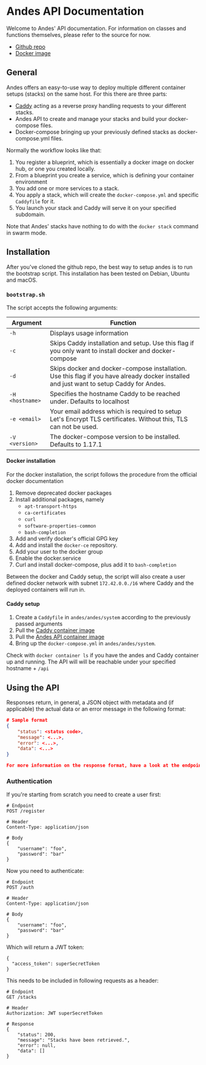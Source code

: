 # Andes API Documentation

Welcome to Andes' API documentation. For information on classes and functions themselves, please refer to the source for now.

* [Github repo](https://github.com/obitech/andes)
* [Docker image](https://hub.docker.com/r/obitech/andes/)

## General

Andes offers an easy-to-use way to deploy multiple different container setups (stacks) on the same host. For this there are three parts:

* [Caddy](https://caddyserver.com) acting as a reverse proxy handling requests to your different stacks.
* Andes API to create and manage your stacks and build your docker-compose files.
* Docker-compose bringing up your previously defined stacks as docker-compose.yml files.

Normally the workflow looks like that:

1. You register a blueprint, which is essentially a docker image on docker hub, or one you created locally.
2. From a blueprint you create a service, which is defining your container environment
3. You add one or more services to a stack.
4. You apply a stack, which will create the `docker-compose.yml` and specific `Caddyfile` for it.
5. You launch your stack and Caddy will serve it on your specified subdomain.

Note that Andes' stacks have nothing to do with the `docker stack` command in swarm mode.

## Installation

After you've cloned the github repo, the best way to setup andes is to run the bootstrap script. This installation has been tested on Debian, Ubuntu and macOS.

### `bootstrap.sh`

The script accepts the following arguments:

Argument|Function
---|---
`-h`|Displays usage information
`-c`|Skips Caddy installation and setup. Use this flag if you only want to install docker and docker-compose
`-d`|Skips docker and docker-compose installation. Use this flag if you have already docker installed and just want to setup Caddy for Andes.
`-H <hostname>`|Specifies the hostname Caddy to be reached under. Defaults to localhost
`-e <email>`|Your email address which is required to setup Let's Encrypt TLS certificates. Without this, TLS can not be used.
`-V <version>`|The docker-compose version to be installed. Defaults to 1.17.1

#### Docker installation
For the docker installation, the script follows the procedure from the official docker documentation

1. Remove deprecated docker packages
2. Install additional packages, namely
    * `apt-transport-https`
    * `ca-certificates`
    * `curl`
    * `software-properties-common`
    * `bash-completion`
3. Add and verify docker's official GPG key
4. Add and install the `docker-ce` repository.
5. Add your user to the docker group
6. Enable the docker.service
7. Curl and install docker-compose, plus add it to `bash-completion`

Between the docker and Caddy setup, the script will also create a user defined docker network with subnet `172.42.0.0./16` where Caddy and the deployed containers will run in.

#### Caddy setup

1. Create a `Caddyfile` in `andes/andes/system` according to the previously passed arguments
2. Pull the [Caddy container image](https://hub.docker.com/r/abiosoft/caddy)
3. Pull the [Andes API container image](https://hub.docker.com/r/obitech/andes)
4. Bring up the `docker-compose.yml` in `andes/andes/system`.

Check with `docker container ls` if you have the andes and Caddy container up and running. The API will will be reachable under your specified hostname + `/api`

## Using the API

Responses return, in general, a JSON object with metadata and (if applicable) the actual data or an error message in the following format:

```json
# Sample format
{
    "status": <status code>,
    "message": <...>,
    "error": <...>,
    "data": <...>
}

For more information on the response format, have a look at the endpoint reference.

```

### Authentication

If you're starting from scratch you need to create a user first:

```
# Endpoint
POST /register

# Header
Content-Type: application/json

# Body
{
    "username": "foo",
    "password": "bar"
}
```

Now you need to authenticate: 
```
# Endpoint
POST /auth

# Header
Content-Type: application/json

# Body
{
    "username": "foo",
    "password": "bar"
}
```

Which will return a JWT token:
```
{
  "access_token": superSecretToken
}
```

This needs to be included in following requests as a header:
```
# Endpoint
GET /stacks

# Header
Authorization: JWT superSecretToken

# Response
{
    "status": 200,
    "message": "Stacks have been retrieved.",
    "error": null,
    "data": []
}
```